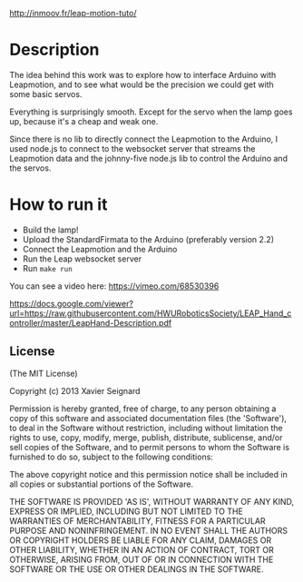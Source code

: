 http://inmoov.fr/leap-motion-tuto/

# Description

The idea behind this work was to explore how to interface Arduino with Leapmotion, and to see what would be the precision we could get with some basic servos.

Everything is surprisingly smooth. Except for the servo when the lamp goes up, because it's a cheap and weak one.

Since there is no lib to directly connect the Leapmotion to the Arduino, I used node.js to connect to the websocket server that streams the Leapmotion data and the johnny-five node.js lib to control the Arduino and the servos.

# How to run it
- Build the lamp!
- Upload the StandardFirmata to the Arduino (preferably version 2.2)
- Connect the Leapmotion and the Arduino
- Run the Leap websocket server
- Run `make run`


You can see a video here: https://vimeo.com/68530396

https://docs.google.com/viewer?url=https://raw.githubusercontent.com/HWURoboticsSociety/LEAP_Hand_controller/master/LeapHand-Description.pdf

## License

(The MIT License)

Copyright (c) 2013 Xavier Seignard

Permission is hereby granted, free of charge, to any person obtaining
a copy of this software and associated documentation files (the
'Software'), to deal in the Software without restriction, including
without limitation the rights to use, copy, modify, merge, publish,
distribute, sublicense, and/or sell copies of the Software, and to
permit persons to whom the Software is furnished to do so, subject to
the following conditions:

The above copyright notice and this permission notice shall be
included in all copies or substantial portions of the Software.

THE SOFTWARE IS PROVIDED 'AS IS', WITHOUT WARRANTY OF ANY KIND,
EXPRESS OR IMPLIED, INCLUDING BUT NOT LIMITED TO THE WARRANTIES OF
MERCHANTABILITY, FITNESS FOR A PARTICULAR PURPOSE AND NONINFRINGEMENT.
IN NO EVENT SHALL THE AUTHORS OR COPYRIGHT HOLDERS BE LIABLE FOR ANY
CLAIM, DAMAGES OR OTHER LIABILITY, WHETHER IN AN ACTION OF CONTRACT,
TORT OR OTHERWISE, ARISING FROM, OUT OF OR IN CONNECTION WITH THE
SOFTWARE OR THE USE OR OTHER DEALINGS IN THE SOFTWARE.
